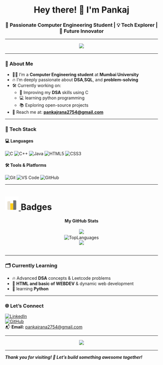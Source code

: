 

<h1 align="center">Hey there! 👋 I'm Pankaj</h1>
<h3 align="center">🚀 Passionate Computer Engineering Student | 💡 Tech Explorer | 🎯 Future Innovator</h3>

---

<p align="center">
  <img src="https://readme-typing-svg.herokuapp.com/?lines=Welcome+to+my+GitHub+👨‍💻;I'm+a+student+at+Mumbai+University;Always+Learning+🚀;Building+Tech+that+Matters!&center=true&width=500&height=45">
</p>

---

### 📌 About Me

- 🧑‍🎓 I’m a **Computer Engineering student** at **Mumbai University**  
- 🔥 I’m deeply passionate about **DSA**,**SQL**, and **problem-solving**  
- 🛠️ Currently working on:
  - 🔗 Improving my **DSA** skills using C
  - 💻 learning python programming
  - 📚 Exploring open-source projects
- 💌 Reach me at: **pankajrana2754@gmail.com**

---

### 🎯 Tech Stack

#### 💻 Languages
![C](https://img.shields.io/badge/C-blue?style=flat&logo=c)
![C++](https://img.shields.io/badge/C++-00599C?style=flat&logo=c%2B%2B)
![Java](https://img.shields.io/badge/Java-red?style=flat&logo=java)
![HTML5](https://img.shields.io/badge/HTML5-E34F26?style=flat&logo=html5)
![CSS3](https://img.shields.io/badge/CSS3-1572B6?style=flat&logo=css3)

#### 🛠 Tools & Platforms
![Git](https://img.shields.io/badge/Git-F05032?style=flat&logo=git)
![VS Code](https://img.shields.io/badge/VS%20Code-007ACC?style=flat&logo=visual-studio-code)
![GitHub](https://img.shields.io/badge/GitHub-181717?style=flat&logo=github)


---

<h1>
<a href="https://github.com/Pankaj0536">
<img src="https://github.com/Pankaj0536/Pankaj0536/blob/main/gif/stats.gif" width="45">
</a> 
Badges
</h1>

<div align="center">
  
#### My GitHub Stats

<img src="https://nirzak-streak-stats.vercel.app/?user=Pankaj0536&theme=dark&hide_border=true" />
<br>
<img src="https://github-readme-stats.vercel.app/api/top-langs/?username=Pankaj0536&langs_count=8&title_color=ffffff&text_color=ffffff&icon_color=0891b2&bg_color=1c1917&hide_border=true&locale=en&custom_title=Top%20%Languages" alt="TopLanguages" />
<br/>
<img src="https://github-readme-stats.vercel.app/api?username=Pankaj0536&theme=dark&hide_border=true&include_all_commits=false&count_private=true&alt=%22Pankaj0536%27s%20GitHub%20stats" />
<br/><br/>

</div>

---

### 🗂️ Currently Learning

- 🔥 Advanced **DSA** concepts & Leetcode problems  
- 🧠 **HTML and basic of WEBDEV** & dynamic web development
- 🐍 learning **Python**

---


### 🌐 Let’s Connect

[![LinkedIn](https://img.shields.io/badge/LinkedIn-blue?style=for-the-badge&logo=linkedin)](https://www.linkedin.com/in/pankaj-rana-88aaa2340)  
[![GitHub](https://img.shields.io/badge/GitHub-black?style=for-the-badge&logo=github)](https://github.com/Pankaj0536)  
📬 **Email:** pankajrana2754@gmail.com

---

<p align="center">
  <img src="https://quotes-github-readme.vercel.app/api?type=horizontal&theme=tokyonight">
</p>

---

_<b>Thank you for visiting! 🚀 Let’s build something awesome together!_
